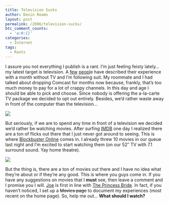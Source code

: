```yaml
---
title: Television Sucks
author: Devin Reams
layout: post
permalink: /2006/television-sucks/
btc_comment_counts:
  - 'a:0:{}'
categories:
  - Internet
tags:
  - Rants
---
```

I assure you not everything I publish is a rant. I&#8217;m just feeling feisty lately&#8230; my latest target is television. A [few][1] [peopl][2]e have described their experience with a month without TV and I&#8217;m following suit. My roommate and I had talked about dropping Comcast for months now because, frankly, that&#8217;s too much money to pay for a lot of crappy channels. In this day and age I should be able to pick and choose. Since nobody is offering the a-la-carte TV package we decided to opt out entirely. Besides, we&#8217;d rather waste away in front of the computer than the television&#8230;

<img src="http://devinreams.com/wp-content/uploads/2006/08/remote.png" class="noborder" />

But seriously, if we are to spend any time in front of a television we decided we&#8217;d rather be watching movies. After surfing [IMDB][3] one day I realized there are a ton of flicks out there that I just never got around to seeing. This is where [Blockbuster Online][4] comes in. I already threw 10 movies in our queue last night and I&#8217;m excited to start watching them (on our 52&#8243; TV with 7.1 surround sound. Yay home theatre).

<img src="http://devinreams.com/wp-content/uploads/2006/08/dvd.png" class="noborder" />

But the thing is, there are a ton of movies out there and I have no idea what they&#8217;re about or if they&#8217;re any good. This is where you guys come in. If you have any suggestions on movies that I **must** see, then leave a comment and I promise you I will. [Joe][5] is first in line with [The Princess Bride][6]. In fact, if you haven&#8217;t noticed, I set up a ~~Movies page~~ to document my experiences (most recent on the home page). So, help me out&#8230; **What should I watch?**

 [1]: http://www.bradgarland.net/?p=141
 [2]: http://www.stevepavlina.com/blog/2006/06/giving-up-tv/
 [3]: http://www.imdb.com/
 [4]: http://www.blockbuster.com/
 [5]: http://okdork.com/joe/
 [6]: http://www.imdb.com/title/tt0093779/